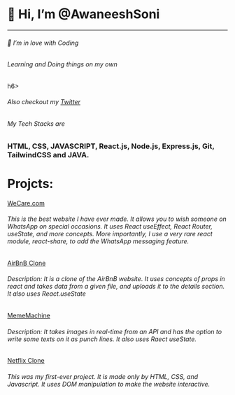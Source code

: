 <h1> 👋 Hi, I’m @AwaneeshSoni</h1>
<hr>
<h6>👀 I’m in love with Coding </h6>
<h6>Learning and Doing things on my own</h6>h6>
<!-- <h6> 🎬 Checkout my <a href="https://www.youtube.com/channel/UCI9fThK_l7Ovs0ZBEI7V3Ig">YouTube Channel</a>  </h6> -->
<h6> Also checkout  my <a href="https://twitter.com/Awaneesh_Soni"> Twitter</a>  </h6>
<h6> My Tech Stacks are </h6> <h3> HTML, CSS, JAVASCRIPT, React.js, Node.js, Express.js, Git, TailwindCSS and JAVA.</h3>
<h1>Projcts: </h1>
<a href="https://we-care-com-by-awaneesh-soni.vercel.app/" >WeCare.com</a>
<h6><p>This is the best website I have ever made. It allows you to wish someone on WhatsApp on special occasions. It uses React useEffect, React Router, useState, and more concepts. More importantly, I use a very rare react module, react-share, to add the WhatsApp messaging feature. </p></h6>
<a href="https://awaneeshsoni.github.io/airbnbclone/">AirBnB Clone</a>
<h6><p>Description: It is a clone of the AirBnB website. It uses concepts of props in react and takes data from a given file, and uploads it to the details section. It also uses React.useState </p> </h6>
<a href="https://awaneeshsoni.github.io/mememachine/">MemeMachine</a>
<h6><p>Description: It takes images in real-time from an API and has the option to write some texts on it as punch lines. It also uses Raect useState. </p></h6>
<a href="https://awaneeshsoni.github.io/NetflixClone/" >Netflix Clone</a>
<h6><p>This was my first-ever project. It is made only by HTML, CSS, and Javascript. It uses DOM manipulation to make the website interactive.</p></h6>

<!---
AwaneeshSoni/AwaneeshSoni is a ✨ special ✨ repository because its `README.md` (this file) appears on your GitHub profile.
You can click the Preview link to take a look at your changes.
--->
